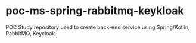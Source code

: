# poc-ms-spring-rabbitmq-keykloak
POC Study repository used to create back-end service using Spring/Kotlin, RabbitMQ, Keycloak.
